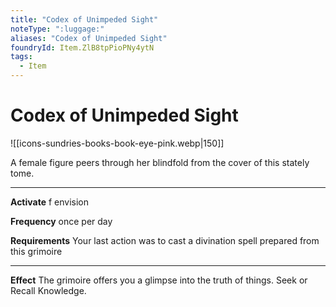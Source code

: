 ```yaml
---
title: "Codex of Unimpeded Sight"
noteType: ":luggage:"
aliases: "Codex of Unimpeded Sight"
foundryId: Item.ZlB8tpPioPNy4ytN
tags:
  - Item
---
```


# Codex of Unimpeded Sight
![[icons-sundries-books-book-eye-pink.webp|150]]

A female figure peers through her blindfold from the cover of this stately tome.

* * *

**Activate** f envision

**Frequency** once per day

**Requirements** Your last action was to cast a divination spell prepared from this grimoire

* * *

**Effect** The grimoire offers you a glimpse into the truth of things. Seek or Recall Knowledge.



